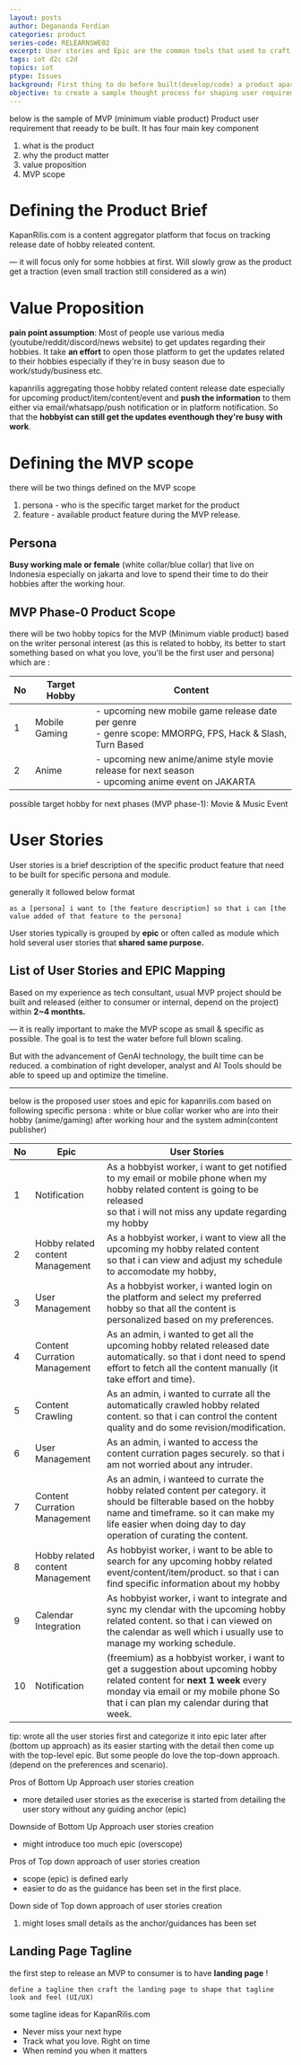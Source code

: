 ```yaml
---
layout: posts
author: Degananda Ferdian
categories: product
series-code: RELEARNSWE02
excerpt: User stories and Epic are the common tools that used to craft a product requirement before handed over to the developer for development. a clear and scoped user stories are needed especially for MVP to avoid overscope as the timeframe is limited and MVP is meant to for testing the water. need to release the product quickly.
tags: iot d2c c2d
topics: iot
ptype: Issues
background: First thing to do before built(develop/code) a product apart from market is research is to define the product user requirement in form of epic and user stories. Those user stories will be then handed over to developer.
objective: to create a sample thought process for shaping user requirement
---
```


below is the sample of MVP (minimum viable product) Product user requirement that reeady to be built. It has four main key component

1. what is the product
2. why the product matter
3. value proposition
4. MVP scope

# Defining the Product Brief 

KapanRilis.com is a content aggregator platform that focus on tracking release date of hobby releated content.

&mdash; it will focus only for some hobbies at first. Will slowly grow as the product get a traction (even small traction still considered as a win)

# Value Proposition

**pain point assumption**: Most of people use various media (youtube/reddit/discord/news website) to get updates regarding their hobbies. It take **an effort** to open those platform to get the updates related to their hobbies especially if they're in busy season due to work/study/business etc.

kapanrilis aggregating those hobby related content release date especially for upcoming product/item/content/event and **push the information** to them either via email/whatsapp/push notification or in platform notification. So that the  **hobbyist can still get the updates eventhough they're busy with work**. 

# Defining the MVP scope

there will be two things defined on the MVP scope

1. persona - who is the specific target market for the product
2. feature - available product feature during the MVP release. 

## Persona

**Busy working male or female** (white collar/blue collar) that live on Indonesia especially on jakarta and love to spend their time to do their hobbies after the working hour.

## MVP Phase-0 Product Scope

there will be two hobby topics for the MVP (Minimum viable product) based on the writer personal interest (as this is related to hobby, its better to start something based on what you love, you'll be the first user and persona) which are :

| No   | Target Hobby  | Content                                                      |
| ---- | ------------- | ------------------------------------------------------------ |
| 1    | Mobile Gaming | - upcoming new mobile game release date per genre <br />- genre scope: MMORPG, FPS, Hack & Slash, Turn Based |
| 2    | Anime         | - upcoming new anime/anime style movie release for next season<br />- upcoming anime event on JAKARTA |

possible target hobby for next phases (MVP phase-1): Movie & Music Event

# User Stories

User stories is a brief description of the specific product feature that need to be built for specific persona and module.

generally it followed below format

	as a [persona] i want to [the feature description] so that i can [the value added of that feature to the persona]

User stories typically is grouped by **epic** or often called as module which hold several user stories that **shared same purpose.**

## List of User Stories and EPIC Mapping

Based on my experience as tech consultant, usual MVP project should be built and released (either to consumer or internal, depend on the project) within **2~4 monthts.**

&mdash; it is really important to make the MVP scope as small & specific as possible. The goal is to test the water before full blown scaling.

But with the advancement of GenAI technology, the built time can be reduced. a combination of right developer, analyst and AI Tools should be able to speed up and optimize the timeline.

<hr />

below is the proposed user stoes and epic for kapanrilis.com based on following specific persona : white or blue collar worker who are into their hobby (anime/gaming) after working hour and the system admin(content publisher)

| No   | Epic                             | User Stories                                                 |
| ---- | -------------------------------- | ------------------------------------------------------------ |
| 1    | Notification                     | As a hobbyist worker, i want to get notified to my email or mobile phone when my hobby related content is going to be released<br />so that i will not miss any update regarding my hobby |
| 2    | Hobby related content Management | As a hobbyist worker, i want to view all the upcoming my hobby related content <br />so that i can view and adjust my schedule to accomodate my hobby, |
| 3    | User Management                  | As a hobbyist worker, i wanted login on the platform and select my preferred hobby so that all the content is personalized based on my preferences. |
| 4    | Content Curration Management     | As an admin, i wanted to get all the upcoming hobby related released date automatically. so that i dont need to spend effort to fetch all the content manually (it take effort and time). |
| 5    | Content Crawling                 | As an admin, i wanted to currate all the automatically crawled hobby related content. so that i can control the content quality and do some revision/modification. |
| 6    | User Management                  | As an admin, i wanted to access the content curration pages securely. so that i am not worried about any intruder. |
| 7    | Content Curration Management     | As an admin, i wanteed to currate the hobby related content per category. it should be filterable based on the hobby name and timeframe. so it can make my life easier when doing day to day operation of curating the content. |
| 8    | Hobby related content Management | As hobbyist worker, i want to be able to search for any upcoming hobby related event/content/item/product. so that i can find specific information about my hobby |
| 9    | Calendar Integration             | As hobbyist worker, i want to integrate and sync my clendar with the upcoming hobby related content. so that i can viewed on the calendar as well which i usually use to manage my working schedule. |
| 10   | Notification                     | (freemium) as a hobbyist worker, i want to get a suggestion about upcoming hobby related content for **next 1 week** every monday via email or my mobile phone So that i can plan my calendar during that week. |

tip: wrote all the user stories first and categorize it into epic later after (bottom up approach) as its easier starting with the detail then come up with the top-level epic. But some people do love the top-down approach. (depend on the preferences and scenario).

Pros of Bottom Up Approach user stories creation

- more detailed user stories as the execerise is started from detailing the user story without any guiding anchor (epic)

Downside of Bottom Up Approach user stories creation

- might introduce too much epic (overscope)

Pros of Top down approach of user stories creation

- scope (epic) is defined early
- easier to do as the guidance has been set in the first place.

Down side of Top down approach of user stories creation

1. might loses small details as the anchor/guidances has been set

## Landing Page Tagline

the first step to release an MVP to consumer is to have **landing page** !

	define a tagline then craft the landing page to shape that tagline look and feel (UI/UX)

some tagline ideas for KapanRilis.com

- Never miss your next hype
- Track what you love. Right on time
- When remind you when it matters